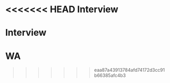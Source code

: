 <<<<<<< HEAD
Interview
=========

Interview
=======
WA
==
>>>>>>> eaa87a43913784afd74172d3cc91b66385afc4b3
